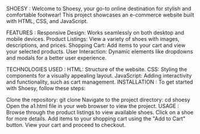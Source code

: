 SHOESY :
Welcome to Shoesy, your go-to online destination for stylish and comfortable footwear! This project showcases an e-commerce website built with HTML, CSS, and JavaScript.


FEATURES :
Responsive Design: Works seamlessly on both desktop and mobile devices.
Product Listings: View a variety of shoes with images, descriptions, and prices.
Shopping Cart: Add items to your cart and view your selected products.
User Interaction: Dynamic elements like dropdowns and modals for a better user experience. 

TECHNOLOGIES USED : 
HTML: Structure of the website.
CSS: Styling the components for a visually appealing layout.
JavaScript: Adding interactivity and functionality, such as cart management.
INSTALLATION : 
To get started with Shoesy, follow these steps:

Clone the repository: git clone 
Navigate to the project directory:
cd shoesy
Open the a1.html file in your web browser to view the project. 
USAGE : 
Browse through the product listings to view available shoes.
Click on a shoe for more details.
Add items to your shopping cart using the "Add to Cart" button.
View your cart and proceed to checkout. 
